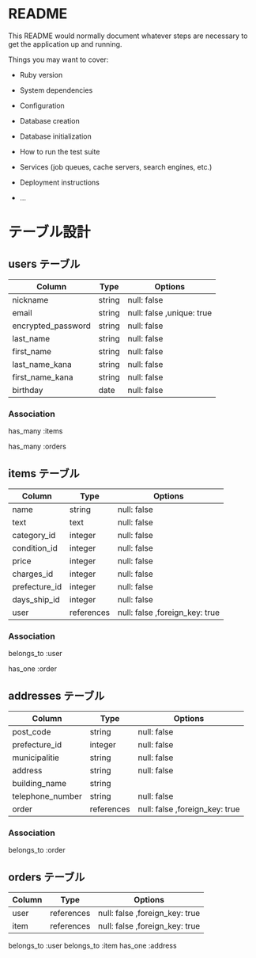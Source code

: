 # README

This README would normally document whatever steps are necessary to get the
application up and running.

Things you may want to cover:

* Ruby version

* System dependencies

* Configuration

* Database creation

* Database initialization

* How to run the test suite

* Services (job queues, cache servers, search engines, etc.)

* Deployment instructions

* ...

# テーブル設計

## users テーブル
<!-- ユーザー管理機能 -->

| Column                | Type         | Options                   |
| -----------------     | -------      | ------------------------  |
| nickname              | string       | null: false               |
| email                 | string       | null: false ,unique: true |
| encrypted_password    | string       | null: false               |
| last_name             | string       | null: false               |
| first_name            | string       | null: false               |
| last_name_kana        | string       | null: false               | 
| first_name_kana       | string       | null: false               |
| birthday              | date         | null: false               |




### Association
has_many :items 

has_many :orders

## items テーブル
<!-- 商品情報 -->

| Column                | Type         | Options                        |
| ------------------    | -------      | -----------                    |
| name                  | string       | null: false                    |
| text                  | text         | null: false                    |
| category_id           | integer      | null: false                    |
| condition_id          | integer      | null: false                    |
| price                 | integer      | null: false                    |
| charges_id            | integer      | null: false                    |
| prefecture_id         | integer      | null: false                    |
| days_ship_id          | integer      | null: false                    |
| user                  | references   | null: false ,foreign_key: true |

<!-- name           =  アイテム名           -->
<!-- text           =  アイテムテキスト      -->
<!-- category       =  アイテムカテゴリー    -->
<!-- condition      =  アイテムの状態       -->
<!-- price          =  販売価格            -->
<!-- charges        =  配送料の負担         -->
<!-- prefecture     =  発送元の地域         -->
<!-- days_ship      =  発送までの日数        -->

### Association
belongs_to :user

has_one :order


## addresses テーブル
<!-- 配送先住所 -->

| Column                | Type         | Options                        |
| ------------------    | -------      | -----------                    |
| post_code             | string       | null: false                    |
| prefecture_id         | integer      | null: false                    |
| municipalitie         | string       | null: false                    |
| address               | string       | null: false                    |
| building_name         | string       |                                |
| telephone_number      | string       | null: false                    |
| order                 | references   | null: false ,foreign_key: true |

<!-- post_code         =  郵便番号    -->
<!-- prefecture       =  都道府県    -->
<!-- municipalitie    =  市町村      -->
<!-- address           =  住所        -->
<!-- building_name     =  建物名      -->
<!-- telephone_number  =  電話番号     -->

### Association
belongs_to :order


## orders テーブル
<!--  購入記録 -->

| Column                | Type         | Options                        |
| ------------------    | -------      | -----------                    |
| user                  | references   | null: false ,foreign_key: true |
| item                  | references   | null: false ,foreign_key: true |

<!-- user          =  誰が買ったのか    -->
<!-- item          =  何を買った       -->
 belongs_to :user
 belongs_to :item
 has_one :address

 <!--  -->
